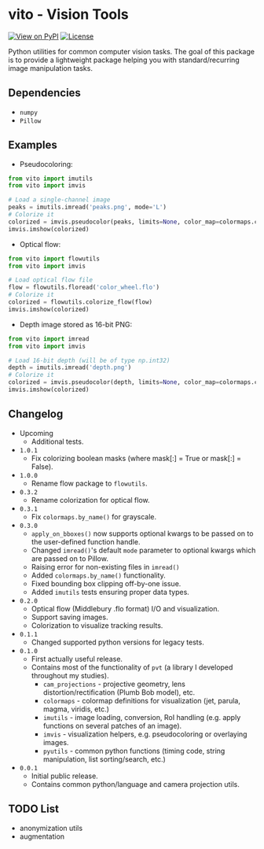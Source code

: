 # vito - Vision Tools
[![View on PyPI](https://badge.fury.io/py/vito.svg)](https://pypi.org/project/vito)
[![License](https://img.shields.io/badge/license-MIT-blue.svg)](https://github.com/snototter/vito/blob/master/LICENSE?raw=true)

Python utilities for common computer vision tasks.
The goal of this package is to provide a lightweight package helping you with standard/recurring image manipulation tasks.


## Dependencies
* `numpy`
* `Pillow`


## Examples
* Pseudocoloring:
```python
from vito import imutils
from vito import imvis

# Load a single-channel image
peaks = imutils.imread('peaks.png', mode='L')
# Colorize it
colorized = imvis.pseudocolor(peaks, limits=None, color_map=colormaps.colormap_parula_rgb)
imvis.imshow(colorized)
```
* Optical flow:
```python
from vito import flowutils
from vito import imvis

# Load optical flow file
flow = flowutils.floread('color_wheel.flo')
# Colorize it
colorized = flowutils.colorize_flow(flow)
imvis.imshow(colorized)
```
* Depth image stored as 16-bit PNG:
```python
from vito import imread
from vito import imvis

# Load 16-bit depth (will be of type np.int32)
depth = imutils.imread('depth.png')
# Colorize it
colorized = imvis.pseudocolor(depth, limits=None, color_map=colormaps.colormap_turbo_rgb)
imvis.imshow(colorized)
```


## Changelog
* Upcoming
  * Additional tests.
* `1.0.1`
  * Fix colorizing boolean masks (where mask[:] = True or mask[:] = False).
* `1.0.0`
  * Rename flow package to `flowutils`.
* `0.3.2`
  * Rename colorization for optical flow.
* `0.3.1`
  * Fix `colormaps.by_name()` for grayscale.
* `0.3.0`
  * `apply_on_bboxes()` now supports optional kwargs to be passed on to the user-defined function handle.
  * Changed `imread()`'s default `mode` parameter to optional kwargs which are passed on to Pillow.
  * Raising error for non-existing files in `imread()`
  * Added `colormaps.by_name()` functionality.
  * Fixed bounding box clipping off-by-one issue.
  * Added `imutils` tests ensuring proper data types.
* `0.2.0`
  * Optical flow (Middlebury .flo format) I/O and visualization.
  * Support saving images.
  * Colorization to visualize tracking results.
* `0.1.1`
  * Changed supported python versions for legacy tests.
* `0.1.0`
  * First actually useful release.
  * Contains most of the functionality of `pvt` (a library I developed throughout my studies).
    * `cam_projections` - projective geometry, lens distortion/rectification (Plumb Bob model), etc.
    * `colormaps` - colormap definitions for visualization (jet, parula, magma, viridis, etc.)
    * `imutils` - image loading, conversion, RoI handling (e.g. apply functions on several patches of an image).
    * `imvis` - visualization helpers, e.g. pseudocoloring or overlaying images.
    * `pyutils` - common python functions (timing code, string manipulation, list sorting/search, etc.)
* `0.0.1`
  * Initial public release.
  * Contains common python/language and camera projection utils.

## TODO List
* anonymization utils
* augmentation
